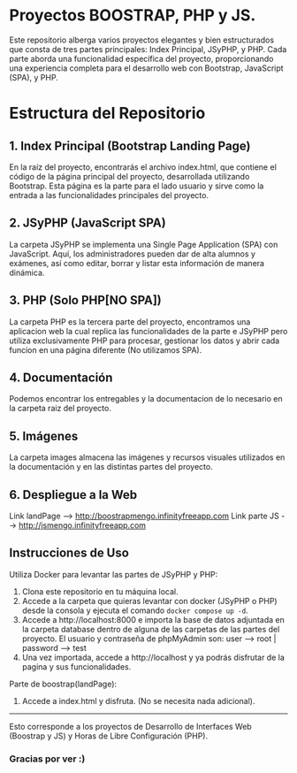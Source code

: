 # Proyectos BOOSTRAP, PHP y JS.
Este repositorio alberga varios proyectos elegantes y bien estructurados que consta de tres partes principales: Index Principal, JSyPHP, y PHP. Cada parte aborda una funcionalidad específica del proyecto, proporcionando una experiencia completa para el desarrollo web con Bootstrap, JavaScript (SPA), y PHP.

# Estructura del Repositorio
## 1. Index Principal (Bootstrap Landing Page)
En la raíz del proyecto, encontrarás el archivo index.html, que contiene el código de la página principal del proyecto, desarrollada utilizando Bootstrap. Esta página es la parte para el lado usuario y sirve como la entrada a las funcionalidades principales del proyecto.

## 2. JSyPHP (JavaScript SPA)
La carpeta JSyPHP se implementa una Single Page Application (SPA) con JavaScript. Aquí, los administradores pueden dar de alta alumnos y exámenes, así como editar, borrar y listar esta información de manera dinámica.

## 3. PHP (Solo PHP[NO SPA])
La carpeta PHP es la tercera parte del proyecto, encontramos una aplicacion web la cual replica las funcionalidades de la parte e JSyPHP pero utiliza exclusivamente PHP para procesar, gestionar los datos y abrir cada funcion en una página diferente (No utilizamos SPA).

## 4. Documentación
Podemos encontrar los entregables y la documentacion de lo necesario en la carpeta raiz del proyecto.

## 5. Imágenes
La carpeta images almacena las imágenes y recursos visuales utilizados en la documentación y en las distintas partes del proyecto.

## 6. Despliegue a la Web
Link landPage --> http://boostrapmengo.infinityfreeapp.com
Link parte JS --> http://jsmengo.infinityfreeapp.com

## Instrucciones de Uso
Utiliza Docker para levantar las partes de JSyPHP y PHP:
  1. Clona este repositorio en tu máquina local.
  2. Accede a la carpeta que quieras levantar con docker (JSyPHP o PHP) desde la consola y ejecuta el comando ```docker compose up -d```.
  3. Accede a http://localhost:8000 e importa la base de datos adjuntada en la carpeta database dentro de alguna de las carpetas de las partes del proyecto. El usuario y contraseña de phpMyAdmin son: user --> root | password --> test
  4. Una vez importada, accede a http://localhost y ya podrás disfrutar de la pagina y sus funcionalidades.

Parte de boostrap(landPage):
  1. Accede a index.html y disfruta. (No se necesita nada adicional).

***

Esto corresponde a los proyectos de Desarrollo de Interfaces Web (Boostrap y JS) y Horas de Libre Configuración (PHP).
### Gracias por ver :)




